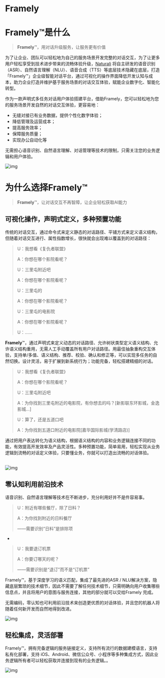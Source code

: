 # Framely

<a name="czYNC"></a>
# Framely™️是什么

> **Framely**™️，用对话升级服务，让服务更有价值

​       为了让企业、团队可以轻松地为自己的服务场景开发完整的对话交互，为了让更多用户轻松享受到技术进步带来的流畅体验升级，[Naturali](https://naturali.io/) 将自主研发的语音识别（ASR）、自然语言理解（NLU）、语音合成（TTS）等底层技术隐藏在底层，打造「Framely™️」企业级智能对话平台，通过可视化的操作界面降低开发认知与成本，助力企业打造并维护基于服务场景的对话交互体验，赋能企业数字化、智能化转型。

作为一款声明式多任务对话用户体验搭建平台，借助Framely，您可以轻松地为您的服务场景开发自然的对话交互体验，更容易地：

- 无缝对接已有业务数据，提供个性化数字体验；
- 降低管理及运营成本；
- 提高服务效率；
- 保障服务质量；
- 实现办公自动化等

​      无需担心语音识别、自然语言理解、对话管理等技术的限制，只需关注您的业务逻辑和用户体验。

![img](../对话流1.png)

<a name="39Kms"></a>

# 为什么选择Framely™️

> **Framely**™️，让对话交互不再智障，让企业轻松获取AI能力


<a name="ihm9F"></a>
## 可视化操作，声明式定义，多种预置功能

传统的对话交互，通过命令式来定义静态的对话路径、平铺方式来定义语义结构，但随着对话交互进行、属性指数增长，很快就会出现难以覆盖到的对话路径：

> U：我想看《复仇者联盟》
>
> A：你想在哪个影院看呢？
>
> U：三里屯附近吧
>
> A：你想在哪个影院看呢？
>
> U：三里屯的
>
> A：你想在哪个影院看呢？
>
> U：三里屯的电影院
>
> A：你想在哪个影院看呢？
>
> U：……

**Framely**™️，通过声明式来定义动态的对话路径、允许树状类型定义语义结构、允许语义结构重用，无需人工手动覆盖所有用户对话路径。用最佳抽象重构交互体验，支持单/多值、语义结构、推荐、校验、确认和修正等，可以实现多任务的自然切换。设计灵活，易于扩展到新系统行为；功能完备，轻松搭建精细的对话。

> U：我想看《复仇者联盟》
>
> A：你想在哪个影院看呢？ 
>
> U：三里屯附近吧 
>
> A：为你找到三里屯附近的电影院，有你想去的吗？[新影联东环影城，金逸影城...]
>
> U：算了，还是五道口吧
>
> A：为你找到五道口附近的电影院[嘉华国际影城(学清路店)]

通过把用户表达转化为语义结构，根据语义结构的内容和业务逻辑连接不同的功能，有效提高开发效率及产品灵活性。多种预置功能，简单易用，轻松实现从业务逻辑到流畅的对话定义体验，只要懂业务，你就可以打造出流畅的对话体验。<br />
<br />

![img](../对话流2.png)


<a name="Bi2Mi"></a>
## 零认知利用前沿技术

语音识别、自然语言理解等技术在不断进步，充分利用好并不是件容易事。

> U：附近有哪些餐厅，除了日料？
>
> A：为你找到附近的日料餐厅
>
> ——需要识别“日料”是排除项

-

> U：我要退订机票
>
> A：你要订哪天的呢？
>
> ——需要识别是“退订”而不是“订机票”



Framely™️，基于深度学习的语义匹配，集成了最先进的ASR / NLU解决方案，隐藏底层繁琐的技术细节，因此不需要了解任何技术细节，只需明确向用户收集哪些信息点，并且将用户的意图与服务连接，其他的部分就可以交给Framely 完成。

无需编码，零认知也可利用前沿技术来创造更优质的对话体验，并且您的机器人将随着任何新开发而自然地得到改进。

![img](../对话流3.jpg)


<a name="kUOqC"></a>
## 轻松集成，灵活部署

Framely™️，拥有完备逻辑的服务链接定义，支持所有流行的数据建模语言，支持私有化部署，支持 iOS、Android、微信公众号、小程序等多种集成方式，因此业务逻辑所有者可以轻松获取并连接到现有的业务逻辑。。


![img](../对话流4.jpg)



